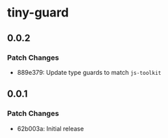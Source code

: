 # tiny-guard

## 0.0.2

### Patch Changes

- 889e379: Update type guards to match `js-toolkit`

## 0.0.1

### Patch Changes

- 62b003a: Initial release
